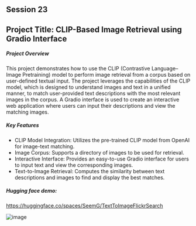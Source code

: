## Session 23

## Project Title: CLIP-Based Image Retrieval using Gradio Interface
##### Project Overview
This project demonstrates how to use the CLIP (Contrastive Language–Image Pretraining) model to perform image retrieval from a corpus based on user-defined textual input. The project leverages the capabilities of the CLIP model, which is designed to understand images and text in a unified manner, to match user-provided text descriptions with the most relevant images in the corpus. A Gradio interface is used to create an interactive web application where users can input their descriptions and view the matching images.

#####  Key Features
- CLIP Model Integration: Utilizes the pre-trained CLIP model from OpenAI for image-text matching.
- Image Corpus: Supports a directory of images to be used for retrieval.
- Interactive Interface: Provides an easy-to-use Gradio interface for users to input text and view the corresponding images.
- Text-to-Image Retrieval: Computes the similarity between text descriptions and images to find and display the best matches.

##### Hugging face demo:
https://huggingface.co/spaces/SeemG/TextToImageFlickrSearch


![image](https://github.com/user-attachments/assets/e78afab8-745a-4b8e-9fb8-5d9409999aff)

